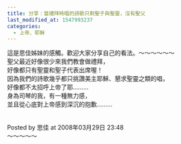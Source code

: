 ```yaml
---
title: 分享：當禮拜時唱的詩歌只剩聖子與聖靈，沒有聖父
last_modified_at: 1547993237
categories:
  - 上帝、耶穌
---
```


這是思佳姊妹的感觸。歡迎大家分享自己的看法。<!--more-->～～～～～～<br>聖父最近好像很少來我們教會做禮拜，<br>好像都只有聖靈和聖子代表出席喔！<br>因為我們的詩歌幾乎都只挑讚美主耶穌、懇求聖靈之類的唱，<br>好像都不太招呼上帝了耶………<br>身為司琴的我，有一種無力感，<br>並且從心底對上帝感到深沉的抱歉………<br><br><br>Posted by 思佳 at 2008年03月29日 23:48 <br>～～～～～<br><br><br><br>
